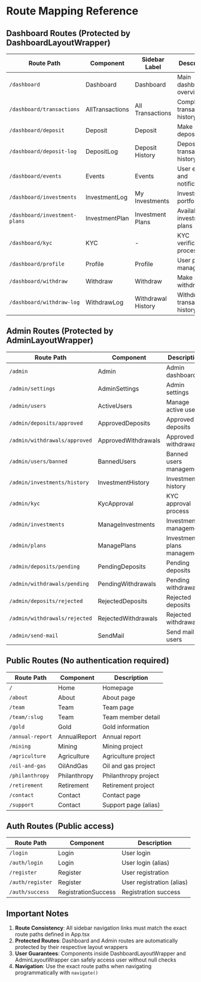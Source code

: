 # Route Mapping Reference

## Dashboard Routes (Protected by DashboardLayoutWrapper)

| Route Path | Component | Sidebar Label | Description |
|------------|-----------|---------------|-------------|
| `/dashboard` | Dashboard | Dashboard | Main dashboard overview |
| `/dashboard/transactions` | AllTransactions | All Transactions | Complete transaction history |
| `/dashboard/deposit` | Deposit | Deposit | Make new deposit |
| `/dashboard/deposit-log` | DepositLog | Deposit History | Deposit transaction history |
| `/dashboard/events` | Events | Events | User events and notifications |
| `/dashboard/investments` | InvestmentLog | My Investments | Investment portfolio |
| `/dashboard/investment-plans` | InvestmentPlan | Investment Plans | Available investment plans |
| `/dashboard/kyc` | KYC | - | KYC verification process |
| `/dashboard/profile` | Profile | Profile | User profile management |
| `/dashboard/withdraw` | Withdraw | Withdraw | Make new withdrawal |
| `/dashboard/withdraw-log` | WithdrawLog | Withdrawal History | Withdrawal transaction history |

## Admin Routes (Protected by AdminLayoutWrapper)

| Route Path | Component | Description |
|------------|-----------|-------------|
| `/admin` | Admin | Admin dashboard |
| `/admin/settings` | AdminSettings | Admin settings |
| `/admin/users` | ActiveUsers | Manage active users |
| `/admin/deposits/approved` | ApprovedDeposits | Approved deposits |
| `/admin/withdrawals/approved` | ApprovedWithdrawals | Approved withdrawals |
| `/admin/users/banned` | BannedUsers | Banned users management |
| `/admin/investments/history` | InvestmentHistory | Investment history |
| `/admin/kyc` | KycApproval | KYC approval process |
| `/admin/investments` | ManageInvestments | Investment management |
| `/admin/plans` | ManagePlans | Investment plans management |
| `/admin/deposits/pending` | PendingDeposits | Pending deposits |
| `/admin/withdrawals/pending` | PendingWithdrawals | Pending withdrawals |
| `/admin/deposits/rejected` | RejectedDeposits | Rejected deposits |
| `/admin/withdrawals/rejected` | RejectedWithdrawals | Rejected withdrawals |
| `/admin/send-mail` | SendMail | Send mail to users |

## Public Routes (No authentication required)

| Route Path | Component | Description |
|------------|-----------|-------------|
| `/` | Home | Homepage |
| `/about` | About | About page |
| `/team` | Team | Team page |
| `/team/:slug` | Team | Team member detail |
| `/gold` | Gold | Gold information |
| `/annual-report` | AnnualReport | Annual report |
| `/mining` | Mining | Mining project |
| `/agriculture` | Agriculture | Agriculture project |
| `/oil-and-gas` | OilAndGas | Oil and gas project |
| `/philanthropy` | Philanthropy | Philanthropy project |
| `/retirement` | Retirement | Retirement project |
| `/contact` | Contact | Contact page |
| `/support` | Contact | Support page (alias) |

## Auth Routes (Public access)

| Route Path | Component | Description |
|------------|-----------|-------------|
| `/login` | Login | User login |
| `/auth/login` | Login | User login (alias) |
| `/register` | Register | User registration |
| `/auth/register` | Register | User registration (alias) |
| `/auth/success` | RegistrationSuccess | Registration success |

## Important Notes

1. **Route Consistency**: All sidebar navigation links must match the exact route paths defined in App.tsx
2. **Protected Routes**: Dashboard and Admin routes are automatically protected by their respective layout wrappers
3. **User Guarantees**: Components inside DashboardLayoutWrapper and AdminLayoutWrapper can safely access user without null checks
4. **Navigation**: Use the exact route paths when navigating programmatically with `navigate()`